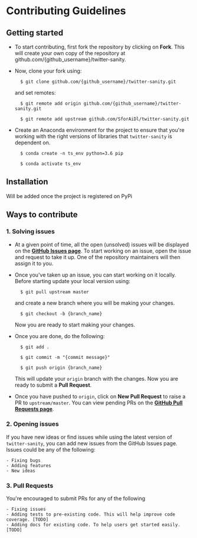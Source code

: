 # Contributing Guidelines

## Getting started
- To start contributing, first fork the repository by clicking on **Fork**. This will create your own copy of the repository at github.com/{github_username}/twitter-sanity.
- Now, clone your fork using:
    
        $ git clone github.com/{github_username}/twitter-sanity.git

    and set remotes:

        $ git remote add origin github.com/{github_username}/twitter-sanity.git

        $ git remote add upstream github.com/SforAiDl/twitter-sanity.git
- Create an Anaconda environment for the project to ensure that you're working with the right versions of libraries that `twitter-sanity` is dependent on.

        $ conda create -n ts_env python=3.6 pip

        $ conda activate ts_env

## Installation
Will be added once the project is registered on PyPi

## Ways to contribute
### 1. Solving issues

- At a given point of time, all the open (unsolved) issues will be displayed on the **[GitHub Issues page](https://github.com/SforAiDl/twitter-sanity/issues)**. To start working on an issue, open the issue and request to take it up. One of the repository maintainers will then assign it to you. 

- Once you've taken up an issue, you can start working on it locally. Before starting update your local version using:

        $ git pull upstream master

    and create a new branch where you will be making your changes.

        $ git checkout -b {branch_name}

    Now you are ready to start making your changes.

- Once you are done, do the following:

        $ git add .

        $ git commit -m "{commit message}"

        $ git push origin {branch_name}

    This will update your `origin` branch with the changes. Now you are ready to submit a **Pull Request**.

- Once you have pushed to `origin`, click on **New Pull Request** to raise a PR to `upstream/master`. You can view pending PRs on the **[GitHub Pull Requests page](https://github.com/SforAiDl/twitter-sanity/pulls)**.

### 2. Opening issues
If you have new ideas or find issues while using the latest version of `twitter-sanity`, you can add new issues from the GitHub Issues page. Issues could be any of the following:

    - Fixing bugs
    - Adding features
    - New ideas

### 3. Pull Requests
You're encouraged to submit PRs for any of the following

    - Fixing issues
    - Adding tests to pre-existing code. This will help improve code coverage. [TODO]
    - Adding docs for existing code. To help users get started easily. [TODO]
